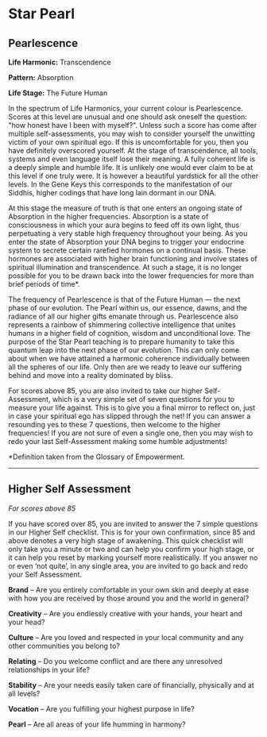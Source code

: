 # Star Pearl

## Pearlescence

**Life Harmonic:** Transcendence

**Pattern:** Absorption

**Life Stage:** The Future Human

In the spectrum of Life Harmonics, your current colour is Pearlescence. Scores at this level are unusual and one should ask oneself the question: "how honest have I been with myself?". Unless such a score has come after multiple self-assessments, you may wish to consider yourself the unwitting victim of your own spiritual ego. If this is uncomfortable for you, then you have definitely overscored yourself. At the stage of transcendence, all tools, systems and even language itself lose their meaning. A fully coherent life is a deeply simple and humble life. It is unlikely one would ever claim to be at this level if one truly were. It is however a beautiful yardstick for all the other levels. In the Gene Keys this corresponds to the manifestation of our Siddhis, higher codings that have long lain dormant in our DNA.

At this stage the measure of truth is that one enters an ongoing state of Absorption in the higher frequencies. Absorption is a state of consciousness in which your aura begins to feed off its own light, thus perpetuating a very stable high frequency throughout your being. As you enter the state of Absorption your DNA begins to trigger your endocrine system to secrete certain rarefied hormones on a continual basis. These hormones are associated with higher brain functioning and involve states of spiritual illumination and transcendence. At such a stage, it is no longer possible for you to be drawn back into the lower frequencies for more than brief periods of time\*.

The frequency of Pearlescence is that of the Future Human — the next phase of our evolution. The Pearl within us, our essence, dawns, and the radiance of all our higher gifts emanate through us. Pearlescence also represents a rainbow of shimmering collective intelligence that unites humans in a higher field of cognition, wisdom and unconditional love. The purpose of the Star Pearl teaching is to prepare humanity to take this quantum leap into the next phase of our evolution. This can only come about when we have attained a harmonic coherence individually between all the spheres of our life. Only then are we ready to leave our suffering behind and move into a reality dominated by bliss.

For scores above 85, you are also invited to take our higher Self-Assessment, which is a very simple set of seven questions for you to measure your life against. This is to give you a final mirror to reflect on, just in case your spiritual ego has slipped through the net! If you can answer a resounding yes to these 7 questions, then welcome to the higher frequencies! If you are not sure of even a single one, then you may wish to redo your last Self-Assessment making some humble adjustments!

\*Definition taken from the Glossary of Empowerment.

***

## Higher Self Assessment

_For scores above 85_

If you have scored over 85, you are invited to answer the 7 simple questions in our Higher Self checklist. This is for your own confirmation, since 85 and above denotes a very high stage of awakening. This quick checklist will only take you a minute or two and can help you confirm your high stage, or it can help you reset by marking yourself more realistically. If you answer no or even ‘not quite’, in any single area, you are invited to go back and redo your Self Assessment.

**Brand** – Are you entirely comfortable in your own skin and deeply at ease with how you are received by those around you and the world in general?

**Creativity** – Are you endlessly creative with your hands, your heart and your head?

**Culture** – Are you loved and respected in your local community and any other communities you belong to?

**Relating** – Do you welcome conflict and are there any unresolved relationships in your life?

**Stability** – Are your needs easily taken care of financially, physically and at all levels?

**Vocation** – Are you fulfilling your highest purpose in life?

**Pearl** – Are all areas of your life humming in harmony?
